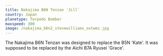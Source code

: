 ```yaml
---
title: Nakajima B6N Tenzan 'Jill'
country: Japan
planetype: Torpedo Bomber
maxspeed: 300
image: /nakajima_b6n2_stevewilliams_oxtwmz.jpg
---
```

The Nakajima B6N Tenzan was designed to replace the B5N 'Kate'. It was supposed to be replaced by the Aichi B7A Ryusei 'Grace'.